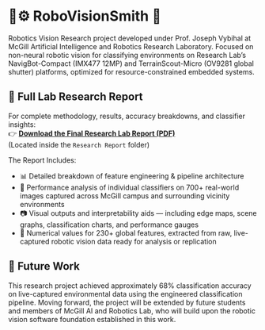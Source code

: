 # 🤖⚙️ RoboVisionSmith 🚀
Robotics Vision Research project developed under Prof. Joseph Vybihal at McGill Artificial Intelligence and Robotics Research Laboratory. Focused on non-neural robotic vision for classifying environments on Research Lab’s NavigBot-Compact (IMX477 12MP) and TerrainScout-Micro (OV9281 global shutter) platforms, optimized for resource-constrained embedded systems.


## 📄 Full Lab Research Report

For complete methodology, results, accuracy breakdowns, and classifier insights:  
👉 **[Download the Final Research Lab Report (PDF)](https://github.com/ShahmeerSajid/RoboVisionSmith/blob/main/Research%20Report/%22Enhancing%20Robot%20Vision%20–%20Beyond%20Principal%20Component%20Analysis%20(PCA)%20for%20Intelligent%20Environmental%20Understanding%22%20--%20final.pdf)**  
(Located inside the `Research Report` folder)


The Report Includes:

- 📊 Detailed breakdown of feature engineering & pipeline architecture
- 🧪 Performance analysis of individual classifiers on 700+ real-world images captured across McGill    campus and surrounding vicinity environments
- 📷 Visual outputs and interpretability aids — including edge maps, scene graphs, classification charts, and performance gauges
- 🧠 Numerical values for 230+ global features, extracted from raw, live-captured robotic vision data ready for analysis or replication


## 🔮 Future Work
This research project achieved approximately 68% classification accuracy on live-captured environmental data using the engineered classification pipeline. Moving forward, the project will be extended by future students and members of McGill AI and Robotics Lab, who will build upon the robotic vision software foundation established in this work.
